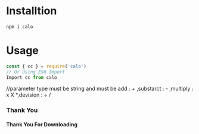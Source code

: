 # Installtion
```cmd
npm i calo
```
# Usage
```js
const { cc } = require('calo')
// Or Using ES6 Import
Import cc from calo
```
//parameter type must be string and must be add : + ,substarct : - ,multiply : x X *,devision : ÷ /
### Thank You
#### Thank You For Downloading
